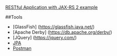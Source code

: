 
[RESTful Application with JAX-RS 2 example](https://www.youtube.com/watch?v=D3nnjmK1GwE)

##Tools
 * [GlassFish] (https://glassfish.java.net/)
 * [Apache Derby] (https://db.apache.org/derby/)
 * [JQuery] (https://jquery.com/)
 * [JPA](http://www.radcortez.com/jpa-database-schema-generation/)
 * [Postman](http://www.getpostman.com/)
